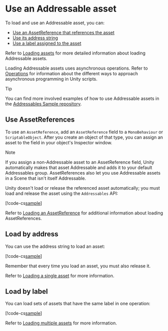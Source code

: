# Use an Addressable asset

To load and use an Addressable asset, you can:

* [Use an AssetReference that references the asset](#use-assetreferences)
* [Use its address string](#load-by-address)
* [Use a label assigned to the asset](#load-by-address)

Refer to [Loading assets](xref:addressables-api-load-asset-async) for more detailed information about loading Addressable assets.

Loading Addressable assets uses asynchronous operations. Refer to [Operations](xref:addressables-async-operation-handling) for information about the different ways to approach asynchronous programming in Unity scripts.

> [!TIP]
> You can find more involved examples of how to use Addressable assets in the [Addressables Sample repository](https://github.com/Unity-Technologies/Addressables-Sample).

## Use AssetReferences

To use an `AssetReference`, add an `AssetReference` field to a `MonoBehaviour` or `ScriptableObject`. After you create an object of that type, you can assign an asset to the field in your object's Inspector window.

> [!NOTE]
> If you assign a non-Addressable asset to an AssetReference field, Unity automatically makes that asset Addressable and adds it to your default Addressables group. AssetReferences also let you use Addressable assets in a Scene that isn't itself Addressable.

Unity doesn't load or release the referenced asset automatically; you must load and release the asset using the `Addressables` API:

[!code-cs[sample](../Tests/Editor/DocExampleCode/LoadWithReference.cs#doc_LoadWithReference)]

Refer to [Loading an AssetReference](xref:addressables-loading-asset-reference) for additional information about loading AssetReferences.

## Load by address

You can use the address string to load an asset:

[!code-cs[sample](../Tests/Editor/DocExampleCode/LoadWithAddress.cs#doc_LoadWithAddress)]

Remember that every time you load an asset, you must also release it.

Refer to [Loading a single asset](load-assets.md#load-a-single-asset) for more information.

## Load by label

You can load sets of assets that have the same label in one operation:

[!code-cs[sample](../Tests/Editor/DocExampleCode/LoadWithLabels.cs#doc_LoadWithLabels)]

Refer to [Loading multiple assets](load-assets.md#load-multiple-assets) for more information.
